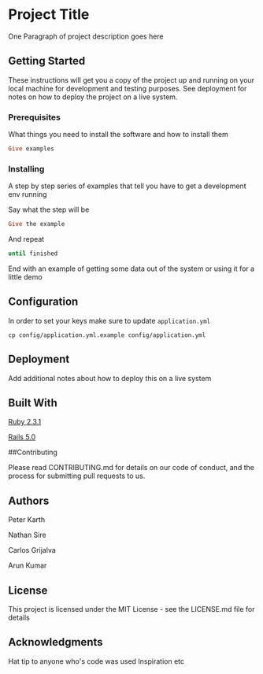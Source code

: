 # Project Title

One Paragraph of project description goes here

## Getting Started

These instructions will get you a copy of the project up and running on your local machine for development and testing purposes. See deployment for notes on how to deploy the project on a live system.

### Prerequisites

What things you need to install the software and how to install them

```ruby
Give examples
```

### Installing

A step by step series of examples that tell you have to get a development env running

Say what the step will be

```ruby
Give the example
``` 

And repeat

```ruby
until finished
```

End with an example of getting some data out of the system or using it for a little demo

## Configuration

In order to set your keys make sure to update `application.yml` 

`cp config/application.yml.example config/application.yml`

## Deployment

Add additional notes about how to deploy this on a live system

## Built With

[Ruby 2.3.1](https://www.ruby-lang.org/en/news/2016/04/26/ruby-2-3-1-released/)

[Rails 5.0](http://weblog.rubyonrails.org)

##Contributing

Please read CONTRIBUTING.md for details on our code of conduct, and the process for submitting pull requests to us.

## Authors

Peter Karth

Nathan Sire

Carlos Grijalva

Arun Kumar

## License

This project is licensed under the MIT License - see the LICENSE.md file for details

## Acknowledgments

Hat tip to anyone who's code was used
Inspiration
etc